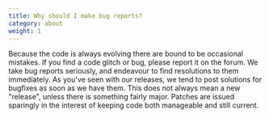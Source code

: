 ```yaml
---
title: Why should I make bug reports?
category: about 
weight: 1
---
```


Because the code is always evolving there are bound to be occasional mistakes. If you find a code glitch or bug, please report it on the forum. We take bug reports seriously, and endeavour to find resolutions to them immediately. As you've seen with our releases, we tend to post solutions for bugfixes as soon as we have them. This does not always mean a new "release", unless there is something fairly major. Patches are issued sparingly in the interest of keeping code both manageable and still current.
